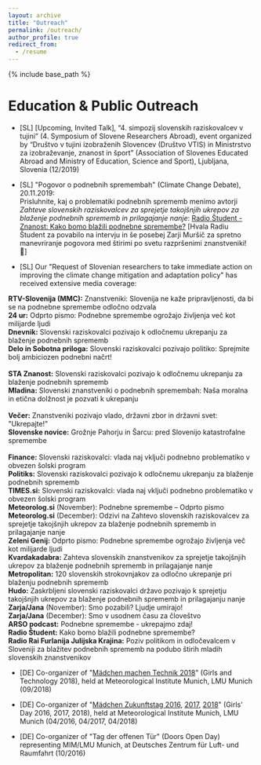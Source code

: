 ```yaml
---
layout: archive
title: "Outreach"
permalink: /outreach/
author_profile: true
redirect_from:
  - /resume
---
```


{% include base_path %}

Education & Public Outreach 
======
* [SL] [Upcoming, Invited Talk], “4. simpozij slovenskih raziskovalcev v tujini” (4. Symposium of Slovene Researchers Abroad), event organized by “Društvo v tujini izobraženih Slovencev (Društvo VTIS) in Ministrstvo za izobraževanje, znanost in šport” (Association of Slovenes Educated Abroad and Ministry of Education, Science and Sport), Ljubljana, Slovenia (12/2019)<br/> 

* [SL] "Pogovor o podnebnih spremembah" (Climate Change Debate), 20.11.2019:<br/> 
Prisluhnite, kaj o problematiki podnebnih sprememb menimo avtorji _Zahteve slovenskih raziskovalcev za sprejetje takojšnjih ukrepov za blaženje podnebnih sprememb in prilagajanje nanje_: [Radio Študent - Znanost: Kako bomo blažili podnebne spremembe?](https://radiostudent.si/znanost/zr-intervju/kako-bomo-bla%C5%BEili-podnebne-spremembe?fbclid=IwAR2y3n6dfT9tYwNvE19qQpJQxxlx4NXMCNswiruB8Ier-CspBRPHdpXCQM4) [Hvala Radiu Študent za povabilo na intervju in še posebej Zarji Muršič za spretno manevriranje pogovora med štirimi po svetu razpršenimi znanstveniki! 🙂]

* [SL] Our "Request of Slovenian researchers to take immediate action on improving the climate change mitigation and adaptation policy" has received extensive media coverage:

**RTV-Slovenija (MMC):** Znanstveniki: Slovenija ne kaže pripravljenosti, da bi se na podnebne spremembe odločno odzvala<br/> 
**24 ur:** Odprto pismo: Podnebne spremembe ogrožajo življenja več kot milijarde ljudi<br/> 
**Dnevnik:** Slovenski raziskovalci pozivajo k odločnemu ukrepanju za blaženje podnebnih sprememb<br/> 
**Delo in Sobotna priloga:** Slovenski raziskovalci pozivajo politiko: Sprejmite bolj ambiciozen podnebni načrt!<br/>  
**STA Znanost:** Slovenski raziskovalci pozivajo k odločnemu ukrepanju za blaženje podnebnih sprememb<br/> 
**Mladina:** Slovenski znanstveniki o podnebnih spremembah: Naša moralna in etična dolžnost je pozvati k ukrepanju<br/>  
**Večer:** Znanstveniki pozivajo vlado, državni zbor in državni svet: "Ukrepajte!"<br/> 
**Slovenske novice:** Grožnje Pahorju in Šarcu: pred Slovenijo katastrofalne spremembe<br/>  
**Finance:** Slovenski raziskovalci: vlada naj vključi podnebno problematiko v obvezen šolski program<br/> 
**Politiks:** Slovenski raziskovalci pozivajo k odločnemu ukrepanju za blaženje podnebnih sprememb<br/> 
**TIMES.si:** Slovenski raziskovalci: vlada naj vključi podnebno problematiko v obvezen šolski program<br/> 
**Meteorolog.si** (November): Podnebne spremembe – Odprto pismo<br/> 
**Meteorolog.si** (December): Odzivi na Zahtevo slovenskih raziskovalcev za sprejetje takojšnjih ukrepov za blaženje podnebnih sprememb in prilagajanje nanje<br/> 
**Zeleni Genij:** Odprto pismo: Podnebne spremembe ogrožajo življenja več kot milijarde ljudi<br/> 
**Kvardakadabra:** Zahteva slovenskih znanstvenikov za sprejetje takojšnjih ukrepov  za blaženje podnebnih sprememb in prilagajanje nanje<br/> 
**Metropolitan:** 120 slovenskih strokovnjakov za odločno ukrepanje pri blaženju podnebnih sprememb<br/> 
**Hudo:** Zaskrbljeni slovenski raziskovalci državo pozivajo k sprejetju takojšnjih ukrepov za blaženje podnebnih sprememb in prilagajanju nanje<br/> 
**Zarja/Jana** (November): Smo pozabili? Ljudje umirajo!<br/> 
**Zarja/Jana** (December): Smo v usodnem času za človeštvo<br/> 
**ARSO podcast:** Podnebne spremembe - ukrepajmo zdaj!<br/> 
**Radio Študent:** Kako bomo blažili podnebne spremembe?<br/> 
**Radio Rai Furlanija Julijska Krajina:** Poziv politikom in odločevalcem v Sloveniji za blažitev podnebnih sprememb na podubo štirih mladih slovenskih znanstvenikov<br/> 

* [DE] Co-organizer of "[Mädchen machen Technik 2018](https://www.wavestoweather.de/equal_opportunity/activities/maedchenmachentechnik2018/index.html)" (Girls and Technology 2018), held at Meteorological Institute Munich, LMU Munich (09/2018)<br/>

* [DE] Co-organizer of "[Mädchen Zukunftstag 2016](https://www.wavestoweather.de/equal_opportunity/activities/girls_day_2016/index.html), [2017](https://www.wavestoweather.de/equal_opportunity/activities/girls_day_2017/index.html), [2018](https://www.wavestoweather.de/equal_opportunity/activities/girlsday-2018/index.html)" (Girls' Day 2016, 2017, 2018), held at Meteorological Institute Munich, LMU Munich (04/2016, 04/2017, 04/2018)<br/>

* [DE] Co-organizer of "Tag der offenen Tür" (Doors Open Day) representing MIM/LMU Munich, at Deutsches Zentrum für Luft- und Raumfahrt (10/2016)






